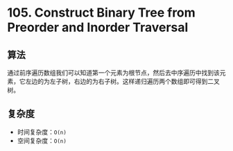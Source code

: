 # 105. Construct Binary Tree from Preorder and Inorder Traversal
## 算法
通过前序遍历数组我们可以知道第一个元素为根节点，然后去中序遍历中找到该元素，它左边的为左子树，右边的为右子树。这样递归遍历两个数组即可得到二叉树。

## 复杂度
- 时间复杂度：`O(n)`
- 空间复杂度：`O(n)`

